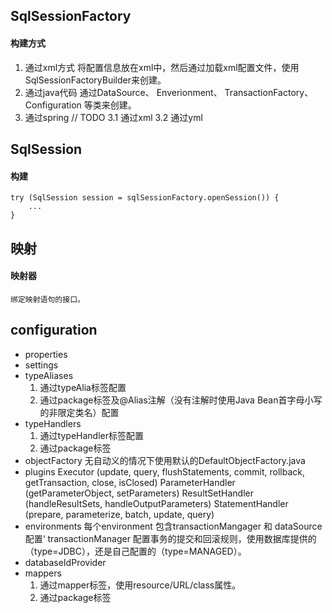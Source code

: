 ## SqlSessionFactory

#### 构建方式
1. 通过xml方式
	将配置信息放在xml中，然后通过加载xml配置文件，使用SqlSessionFactoryBuilder来创建。
2. 通过java代码
	通过DataSource、 Enverionment、 TransactionFactory、 Configuration 等类来创建。
3. 通过spring
	// TODO
	3.1 通过xml
	3.2 通过yml
	
## SqlSession

#### 构建
	try (SqlSession session = sqlSessionFactory.openSession()) {
		...
	}
	
## 映射

#### 映射器
	绑定映射语句的接口。

## configuration
 - properties
 - settings
 - typeAliases
   1. 通过typeAlia标签配置
   2. 通过package标签及@Alias注解（没有注解时使用Java Bean首字母小写的非限定类名）配置
 - typeHandlers
	1. 通过typeHandler标签配置
	2. 通过package标签
 - objectFactory 无自动义的情况下使用默认的DefaultObjectFactory.java 
 - plugins
	Executor (update, query, flushStatements, commit, rollback, getTransaction, close, isClosed)
	ParameterHandler (getParameterObject, setParameters)
	ResultSetHandler (handleResultSets, handleOutputParameters)
	StatementHandler (prepare, parameterize, batch, update, query)
 - environments
	每个environment 包含transactionMangager 和 dataSource 配置‘
	transactionManager 配置事务的提交和回滚规则，使用数据库提供的（type=JDBC），还是自己配置的（type=MANAGED）。
 - databaseIdProvider 
 - mappers 
	1. 通过mapper标签，使用resource/URL/class属性。
	2. 通过package标签